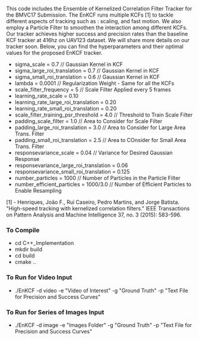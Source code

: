 <p> This code includes the Ensemble of Kernelized Correlation Filter Tracker for the BMVC17 Submission.
The EnKCF runs multiple KCFs [1] to tackle different aspects of tracking such as : scaling, and fast motion.
We also employ a Particle Filter to smoothen the interaction among different KCFs. Our tracker achieves
higher success and precision rates than the baseline KCF tracker at 416hz on UAV123 dataset. We will share
more details on our tracker soon. Below, you can find the hyperparameters and their optimal values for
the proposed EnKCF tracker. </p>

<ul>
<li> sigma_scale = 0.7   // Gaussian Kernel in KCF
<li> sigma_large_roi_translation = 0.7 // Gaussian Kernel in KCF
<li> sigma_small_roi_translation = 0.6 // Gaussian Kernel in KCF
<li> lambda = 0.0001 // Regularization Weight - Same for all the KCFs
<li> scale_filter_frequency = 5 // Scale Filter Applied every 5 frames
<li> learning_rate_scale = 0.10
<li> learning_rate_large_roi_translation = 0.20
<li> learning_rate_small_roi_translation = 0.20
<li> scale_filter_training_psr_threshold = 4.0 // Threshold to Train Scale Filter
<li> padding_scale_filter = 1.0 // Area to Consider for Scale Filter
<li> padding_large_roi_translation = 3.0 // Area to Consider for Large Area Trans. Filter
<li> padding_small_roi_translation = 2.5 // Area to COnsider for Small Area Trans. Filter
<li> responsevariance_scale = 0.04	// Variance for Desired Gaussian Response
<li> responsevariance_large_roi_translation = 0.06
<li> responsevariance_small_roi_translation = 0.125
<li> number_particles = 1000		// Number of Particles in the Particle Filter
<li> number_efficient_particles = 1000/3.0 // Number of Efficient Particles to Enable Resampling
</ul>

[1] - Henriques, João F., Rui Caseiro, Pedro Martins, and Jorge Batista. "High-speed tracking with kernelized correlation filters." IEEE Transactions on Pattern Analysis and Machine Intelligence 37, no. 3 (2015): 583-596.

### To Compile
<ul> 
<li> cd C++_Implementation
<li> mkdir build
<li> cd build
<li> cmake ..
</ul>

### To Run for Video Input
<ul>
<li> ./EnKCF -d video -e "Video of Interest" -g "Ground Truth" -p "Text File for Precision and Success Curves"
</ul>

### To Run for Series of Images Input
<ul>
<li> ./EnKCF -d image -e "Images Folder" -g "Ground Truth" -p "Text File for Precision and Success Curves"
</ul>
